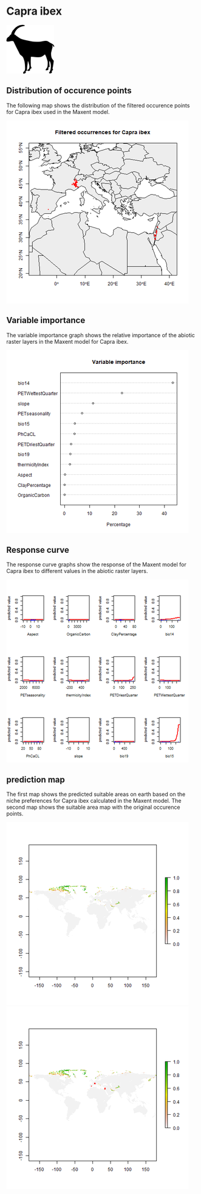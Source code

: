 # Capra ibex 

![](image_taxa.png) 

## Distribution of occurence points 
The following map shows the distribution of the filtered occurence points for Capra ibex used in the Maxent model. 

![](occurrences.png)
    
## Variable importance 
The variable importance graph shows the relative importance of the abiotic raster layers in the  Maxent model for Capra ibex. 

![](valid_maxent_variable_importance.png)
    
## Response curve 
The response curve graphs show the response of the Maxent model for Capra ibex to different values in the abiotic raster layers. 

![](valid_maxent_response_curve.png)
    
## prediction map 
The first map shows the predicted suitable areas on earth based on the niche preferences for Capra ibex calculated in the Maxent model. The second map shows the suitable area map with the original occurence points.

![](prediction_map.png)
![](prediction_occurence_map.png)
    
